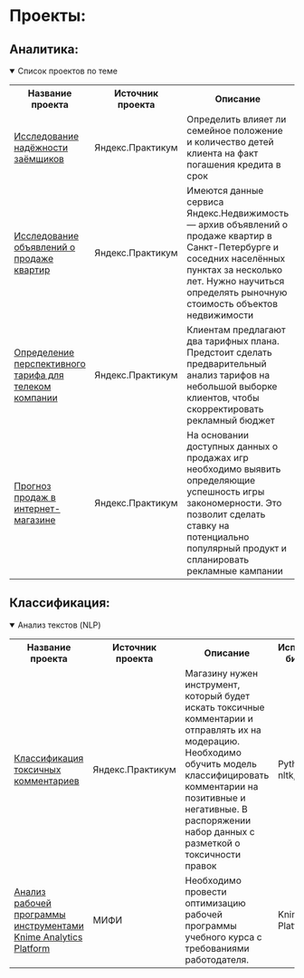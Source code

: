 <!--
**balyberdinalex/balyberdinalex** is a ✨ _special_ ✨ repository because its `README.md` (this file) appears on your GitHub profile.

Here are some ideas to get you started:

- 🔭 I’m currently working on ...
- 🌱 I’m currently learning ...
- 👯 I’m looking to collaborate on ...
- 🤔 I’m looking for help with ...
- 💬 Ask me about ...
- 📫 How to reach me: ...
- 😄 Pronouns: ...
- ⚡ Fun fact: ...
-->

# Проекты:
## Аналитика:
<details open>
  <summary>Список проектов по теме</summary>
<table>
<tr>
  <th>Название проекта</th>
  <th>Источник проекта</th>
  <th>Описание</th>
  <th>Используемые библиотеки</th>
</tr> 
  
<tr>
  <td><a href = "https://github.com/balyberdinalex/Educational-projects/tree/main/Data-preparation-for-credit-scoring">Исследование надёжности заёмщиков</a></td>
  <td>Яндекс.Практикум</td>
  <td>Определить влияет ли семейное положение и количество детей клиента на факт погашения кредита в срок</td>
  <td>Python,
Pandas</td>
</tr>

<tr>
  <td><a href = "https://github.com/balyberdinalex/Data-preparation-and-visualize-for-estate-market">Исследование объявлений о продаже квартир</a></td>
  <td>Яндекс.Практикум</td>
  <td>Имеются данные сервиса Яндекс.Недвижимость — архив объявлений о продаже квартир в Санкт-Петербурге и соседних населённых пунктах за несколько лет. Нужно научиться определять рыночную стоимость объектов недвижимости</td>
  <td>Python,
Pandas,
Matplotlib</td>
</tr>

<tr>
  <td><a href = "https://github.com/balyberdinalex/Educational-projects/tree/main/Resume-analysis">Определение перспективного тарифа для телеком компании</a></td>
  <td>Яндекс.Практикум</td>
  <td>Клиентам предлагают два тарифных плана. Предстоит сделать предварительный анализ тарифов на небольшой выборке клиентов, чтобы скорректировать рекламный бюджет</td>
  <td>Python,
Pandas,
Matplotlib,
NumPy
SciPy</td>
</tr>

<tr>
  <td><a href = "https://github.com/balyberdinalex/Game-market-analysis">Прогноз продаж в интернет-магазине</a></td>
  <td>Яндекс.Практикум</td>
  <td>На основании доступных данных о продажах игр необходимо выявить определяющие успешность игры закономерности. Это позволит сделать ставку на потенциально популярный продукт и спланировать рекламные кампании</td>
  <td>Python,
Pandas,
NumPy,
Matplotlib
</td>
</tr>
</table>
</details>

## Классификация:

<!-- NLP-->

<details open>
  <summary>Анализ текстов (NLP)</summary>
<table>
<tr>
  <th>Название проекта</th>
  <th>Источник проекта</th>
  <th>Описание</th>
  <th>Используемые библиотеки</th>
</tr> 
<tr>
  <td><a href = "https://github.com/balyberdinalex/Toxic-Tweets">Классификация токсичных комментариев</a></td>
  <td>Яндекс.Практикум</td>
  <td>Магазину нужен инструмент, который будет искать токсичные комментарии и отправлять их на модерацию. Необходимо обучить модель классифицировать комментарии на позитивные и негативные. В распоряжении набор данных с разметкой о токсичности правок</td>
  <td>
  Python,
  Pandas,
  nltk,
  tf-idf

</td>
</tr>
<tr>
  <td><a href = "https://github.com/balyberdinalex/Resume-analysis/">Анализ рабочей программы инструментами Knime Analytics Platform</a></td>
  <td>МИФИ</td>
  <td>Необходимо провести оптимизацию рабочей программы учебного курса с требованиями работодателя.</td>
  <td>
 Knime Analytics Platform

</td>
</tr>
</table>
</details>
